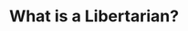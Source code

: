 ---
layout: page
title: What is a Libertarian?
image: assets/images/whatis.jpg
permalink: /what/
nav-menu: true
---